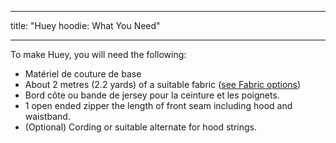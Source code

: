 - - -
title: "Huey hoodie: What You Need"
- - -

To make Huey, you will need the following:

- Matériel de couture de base
- About 2 metres (2.2 yards) of a suitable fabric ([see Fabric options](/docs/patterns/huey/fabric))
- Bord côte ou bande de jersey pour la ceinture et les poignets.
- 1 open ended zipper the length of front seam including hood and waistband.
- (Optional) Cording or suitable alternate for hood strings.
